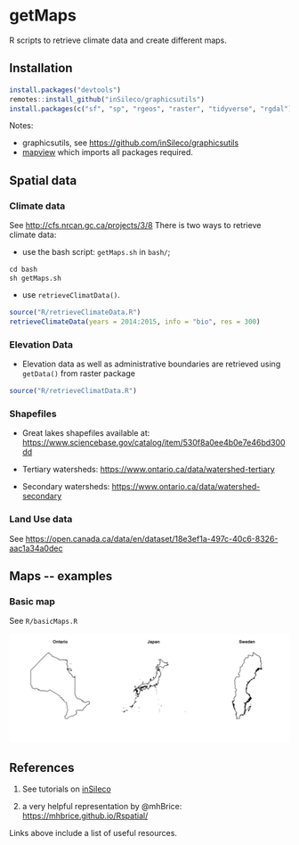 # getMaps

R scripts to retrieve climate data and create different maps.

## Installation

```R
install.packages("devtools")
remotes::install_github("inSileco/graphicsutils")
install.packages(c("sf", "sp", "rgeos", "raster", "tidyverse", "rgdal"))
```

Notes:

- graphicsutils, see https://github.com/inSileco/graphicsutils
- [mapview](https://cran.r-project.org/web/packages/mapview/index.html) which
imports all packages required.



## Spatial data

### Climate data

See http://cfs.nrcan.gc.ca/projects/3/8
There is two ways to retrieve climate data:

- use the bash script: `getMaps.sh` in  `bash/`;

```shell
cd bash
sh getMaps.sh
```

- use `retrieveClimatData()`.


```R
source("R/retrieveClimateData.R")
retrieveClimateData(years = 2014:2015, info = "bio", res = 300)
```




### Elevation Data

- Elevation data as well as administrative boundaries are retrieved using `getData()` from raster package

```R
source("R/retrieveClimatData.R")
```


### Shapefiles

- Great lakes shapefiles available at: https://www.sciencebase.gov/catalog/item/530f8a0ee4b0e7e46bd300dd

- Tertiary watersheds: https://www.ontario.ca/data/watershed-tertiary

- Secondary watersheds: https://www.ontario.ca/data/watershed-secondary


### Land Use data

See https://open.canada.ca/data/en/dataset/18e3ef1a-497c-40c6-8326-aac1a34a0dec




## Maps -- examples

### Basic map

See `R/basicMaps.R`

![](fig/basic.png)





## References

1. See tutorials on [inSileco](https://insileco.github.io/2018/04/14/r-in-space---a-series/created)

2. a very helpful representation by @mhBrice: https://mhbrice.github.io/Rspatial/

Links above include a list of useful resources.

